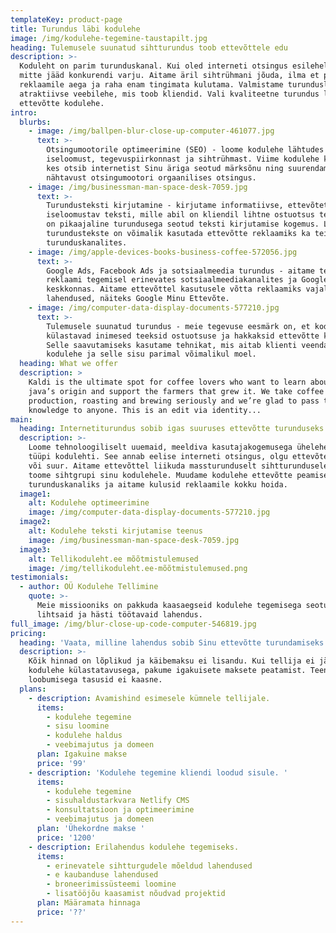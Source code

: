 ```yaml
---
templateKey: product-page
title: Turundus läbi kodulehe
image: /img/kodulehe-tegemine-taustapilt.jpg
heading: Tulemusele suunatud sihtturundus toob ettevõttele edu
description: >-
  Koduleht on parim turunduskanal. Kui oled interneti otsingus esilehel. Kui
  mitte jääd konkurendi varju. Aitame äril sihtrühmani jõuda, ilma et peaks
  reklaamile aega ja raha enam tingimata kulutama. Valmistame turunduslikult
  atraktiivse veebilehe, mis toob kliendid. Vali kvaliteetne turundus läbi
  ettevõtte kodulehe.
intro:
  blurbs:
    - image: /img/ballpen-blur-close-up-computer-461077.jpg
      text: >-
        Otsingumootorile optimeerimine (SEO) - loome kodulehe lähtudes ettevõtte
        iseloomust, tegevuspiirkonnast ja sihtrühmast. Viime kodulehe kliendini,
        kes otsib internetist Sinu äriga seotud märksõnu ning suurendame lehe
        nähtavust otsingumootori orgaanilises otsingus.
    - image: /img/businessman-man-space-desk-7059.jpg
      text: >-
        Turundusteksti kirjutamine - kirjutame informatiivse, ettevõtet
        iseloomustav teksti, mille abil on kliendil lihtne ostuotsus teha. Meil
        on pikaajaline turundusega seotud teksti kirjutamise kogemus. Loodud
        turundustekste on võimalik kasutada ettevõtte reklaamiks ka teistes
        turunduskanalites.
    - image: /img/apple-devices-books-business-coffee-572056.jpg
      text: >-
        Google Ads, Facebook Ads ja sotsiaalmeedia turundus - aitame tellijat
        reklaami tegemisel erinevates sotsiaalmeediakanalites ja Google
        keskkonnas. Aitame ettevõttel kasutusele võtta reklaamiks vajalikud
        lahendused, näiteks Google Minu Ettevõte.
    - image: /img/computer-data-display-documents-577210.jpg
      text: >-
        Tulemusele suunatud turundus - meie tegevuse eesmärk on, et kodulehte
        külastavad inimesed teeksid ostuotsuse ja hakkaksid ettevõtte kliendiks.
        Selle saavutamiseks kasutame tehnikat, mis aitab klienti veenda. Loome
        kodulehe ja selle sisu parimal võimalikul moel.
  heading: What we offer
  description: >
    Kaldi is the ultimate spot for coffee lovers who want to learn about their
    java’s origin and support the farmers that grew it. We take coffee
    production, roasting and brewing seriously and we’re glad to pass that
    knowledge to anyone. This is an edit via identity...
main:
  heading: Internetiturundus sobib igas suuruses ettevõtte turunduseks
  description: >-
    Loome tehnoloogiliselt uuemaid, meeldiva kasutajakogemusega üheleherakendus
    tüüpi kodulehti. See annab eelise interneti otsingus, olgu ettevõte väike
    või suur. Aitame ettevõttel liikuda massturunduselt sihtturundusele ning
    toome sihtgrupi sinu kodulehele. Muudame kodulehe ettevõtte peamiseks
    turunduskanaliks ja aitame kulusid reklaamile kokku hoida.
  image1:
    alt: Kodulehe optimeerimine
    image: /img/computer-data-display-documents-577210.jpg
  image2:
    alt: Kodulehe teksti kirjutamise teenus
    image: /img/businessman-man-space-desk-7059.jpg
  image3:
    alt: Tellikoduleht.ee mõõtmistulemused
    image: /img/tellikoduleht.ee-mõõtmistulemused.png
testimonials:
  - author: OÜ Kodulehe Tellimine
    quote: >-
      Meie missiooniks on pakkuda kaasaegseid kodulehe tegemisega seotud
      lihtsaid ja hästi töötavaid lahendus.
full_image: /img/blur-close-up-code-computer-546819.jpg
pricing:
  heading: 'Vaata, milline lahendus sobib Sinu ettevõtte turundamiseks'
  description: >-
    Kõik hinnad on lõplikud ja käibemaksu ei lisandu. Kui tellija ei jää rahule
    kodulehe külastatavusega, pakume igakuisete maksete peatamist. Teenusest
    loobumisega tasusid ei kaasne.
  plans:
    - description: Avamishind esimesele kümnele tellijale.
      items:
        - kodulehe tegemine
        - sisu loomine
        - kodulehe haldus
        - veebimajutus ja domeen
      plan: Igakuine makse
      price: '99'
    - description: 'Kodulehe tegemine kliendi loodud sisule. '
      items:
        - kodulehe tegemine
        - sisuhaldustarkvara Netlify CMS
        - konsultatsioon ja optimeerimine
        - veebimajutus ja domeen
      plan: 'Ühekordne makse '
      price: '1200'
    - description: Erilahendus kodulehe tegemiseks.
      items:
        - erinevatele sihtturgudele mõeldud lahendused
        - e kaubanduse lahendused
        - broneerimissüsteemi loomine
        - lisatööjõu kaasamist nõudvad projektid
      plan: Määramata hinnaga
      price: '??'
---
```



